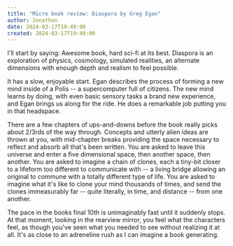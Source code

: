 ```yaml
---
title: "Micro book review: Diaspora by Greg Egan"
author: Jonathon
date: 2024-03-17T19:49:00
created: 2024-03-17T19:49:00
---
```

I'll start by saying: Awesome book, hard sci-fi at its best.
Diaspora is an exploration of physics, cosmology, simulated realities, an alternate dimensions with enough depth and realism to feel possible.

It has a slow, enjoyable start.
Egan describes the process of forming a new mind inside of a Polis -- a supercomputer full of citizens.
The new mind learns by doing, with even basic sensory tasks a brand new experience, and Egan brings us along for the ride.
He does a remarkable job putting you in that headspace.

There are a few chapters of ups-and-downs before the book really picks about 2/3rds of the way through.
Concepts and utterly alien ideas are thrown at you, with mid-chapter breaks providing the space necessary to reflect and absorb all that's been written.
You are asked to leave this universe and enter a five dimensional space, then another space, then another.
You are asked to imagine a chain of clones, each a tiny-bit closer to a lifeform too different to communicate with -- a living bridge allowing an original to commune with a totally different type of life.
You are asked to imagine what it's like to clone your mind thousands of times, and send the clones immeasurably far -- quite literally, in time, and distance -- from one another.

The pace in the books final 10th is unimaginably fast until it suddenly stops.
At that moment, looking in the rearview mirror, you feel what the characters feel, as though you've seen what you needed to see without realizing it at all.
It's as close to an adreneline rush as I can imagine a book generating.